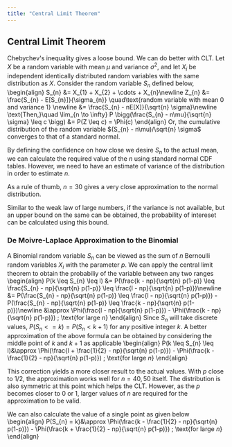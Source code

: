 ```yaml
---
title: "Central Limit Theorem"
---
```


## Central Limit Theorem

Chebychev's inequality gives a loose bound. We can do better with CLT. Let $X$ be a random variable with mean $\mu$ and variance $\sigma^{2}$, and let $X_{i}$ be independent identically distributed random variables with the same distribution as $X$. Consider the random variable $S_{n}$ defined below,
\begin{align}
        S_{n} &= X_{1} + X_{2} + \cdots + X_{n}\newline
        Z_{n} &= \frac{S_{n} - E[S_{n}]}{\sigma_{n}} \quad\text{random variable with mean $0$ and variance $1$} \newline
             &= \frac{S_{n} - nE[X]}{\sqrt{n} \sigma}\newline
        \text{Then,}\quad \lim_{n \to \infty} P \bigg(\frac{S_{n} - n\mu}{\sqrt{n} \sigma} \leq c \bigg) &= P(Z \leq c) = \Phi(c)
    \end{align}
Or, the cumulative distribution of the random variable $(S_{n} - n\mu)/\sqrt{n} \sigma$ converges to that of a standard normal.

By defining the confidence on how close we desire $S_{n}$ to the actual mean, we can calculate the required value of the $n$ using standard normal CDF tables. However, we need to have an estimate of variance of the distribution in order to estimate $n$.


As a rule of thumb, $n=30$ gives a very close approximation to the normal distribution.


Similar to the weak law of large numbers, if the variance is not available, but an upper bound on the same can be obtained, the probability of intereset can be calculated using this bound.

### De Moivre-Laplace Approximation to the Binomial

A Binomial random variable $S_{n}$ can be viewed as the sum of $n$ Bernoulli random variables $X_{i}$ with the parameter $p$. We can apply the central limit theorem to obtain the probabiliy of the variable between any two ranges
\begin{align}
        P(k \leq S_{n} \leq l) &= P(\frac{k - np}{\sqrt{n} p(1-p)} \leq \frac{S_{n} - np}{\sqrt{n} p(1-p)} \leq \frac{l - np}{\sqrt{n} p(1-p)})\newline
        &= P(\frac{S_{n} - np}{\sqrt{n} p(1-p)} \leq \frac{l - np}{\sqrt{n} p(1-p)}) - P(\frac{S_{n} - np}{\sqrt{n} p(1-p)} \leq \frac{k - np}{\sqrt{n} p(1-p)})\newline
        &\approx \Phi(\frac{l - np}{\sqrt{n} p(1-p)}) - \Phi(\frac{k - np}{\sqrt{n} p(1-p)}) \; \text{for large $n$}
    \end{align}
Since $S_{n}$ will take discrete values, $P(S_{n} <= k) = P(S_{n} < k+1)$ for any positive integer $k$. A better approximation of the above formula can be obtained by considering the middle point of $k$ and $k+1$ as applicable
\begin{align}
        P(k \leq S_{n} \leq l)&\approx \Phi(\frac{l + \frac{1}{2} - np}{\sqrt{n} p(1-p)}) - \Phi(\frac{k - \frac{1}{2} - np}{\sqrt{n} p(1-p)}) \; \text{for large $n$}
    \end{align}

This correction yields a more closer result to the actual values. With $p$ close to $1/2$, the approximation works well for $n = 40,50$ itself. The distribution is also symmetric at this point which helps the CLT. However, as the $p$ becomes closer to $0$ or $1$, larger values of $n$ are required for the approximation to be valid.


We can also calculate the value of a single point as given below
\begin{align}
        P(S_{n} = k)&\approx \Phi(\frac{k - \frac{1}{2} - np}{\sqrt{n} p(1-p)}) - \Phi(\frac{k + \frac{1}{2} - np}{\sqrt{n} p(1-p)}) \; \text{for large $n$}
    \end{align}
